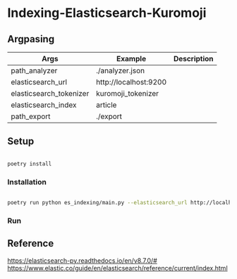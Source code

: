 # Indexing-Elasticsearch-Kuromoji

## Argpasing

| Args | Example | Description |
| --- | --- | --- |
| path_analyzer | ./analyzer.json |  |
| elasticsearch_url | http://localhost:9200 |  |
| elasticsearch_tokenizer | kuromoji_tokenizer |  |
| elasticsearch_index | article |  |
| path_export | ./export |  |

## Setup

```bash

poetry install

```

### Installation

```bash

poetry run python es_indexing/main.py --elasticsearch_url http://localhost:9200

```

### Run

## Reference

<https://elasticsearch-py.readthedocs.io/en/v8.7.0/#>
<https://www.elastic.co/guide/en/elasticsearch/reference/current/index.html>
